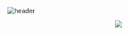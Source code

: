 ![header](https://capsule-render.vercel.app/api?type=transparent&color=auto&height=300&section=header&text=Sung_muk%20Yeon&fontSize=90&&fontColor=d6ace6&&fontAlign=center)
<br>

<div align="center">
  <a href="dustjdanr@naver.com" target="_blank"><img src="https://img.shields.io/badge/dustjdanr@naver.com-white?style=flat-square&logo=naver&logoColor=#03C75A"/></a>
</div>
